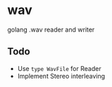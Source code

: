 wav
===

 golang .wav reader and writer


## Todo
* Use `type WavFile` for Reader
* Implement Stereo interleaving
